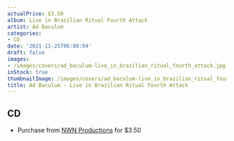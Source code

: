 ```yaml
---
actualPrice: $3.50
album: Live in Brazilian Ritual Fourth Attack
artist: Ad Baculum
categories:
- CD
date: '2021-11-25T06:08:04'
draft: false
images:
- /images/covers/ad_baculum-live_in_brazilian_ritual_fourth_attack.jpg
inStock: true
thumbnailImage: /images/covers/ad_baculum-live_in_brazilian_ritual_fourth_attack-thumb.jpg
title: Ad Baculum - Live in Brazilian Ritual Fourth Attack
---
```


## CD
* Purchase from [NWN Productions](http://shop.nwnprod.com/index.php?route=product/product&path=93&product_id=1706&sort=pd.name&order=ASC) for $3.50
